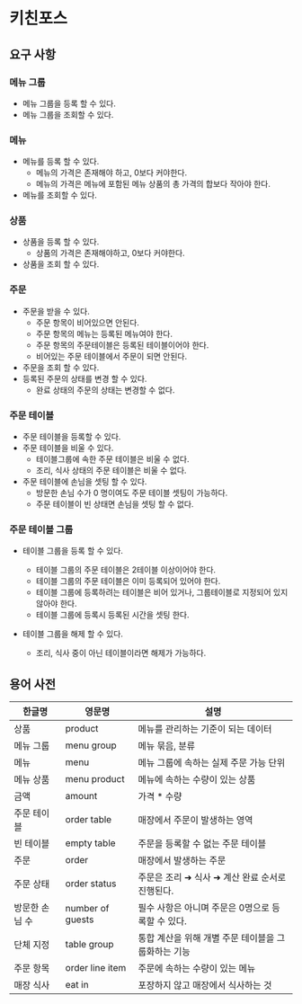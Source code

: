 # 키친포스

## 요구 사항

### 메뉴 그룹

- 메뉴 그룹을 등록 할 수 있다.
- 메뉴 그룹을 조회할 수 있다.

### 메뉴

- 메뉴를 등록 할 수 있다.
  - 메뉴의 가격은 존재해야 하고, 0보다 커야한다.
  - 메뉴의 가격은 메뉴에 포함된 메뉴 상품의 총 가격의 합보다 작아야 한다.
- 메뉴를 조회할 수 있다.

### 상품

- 상품을 등록 할 수 있다.
  - 상품의 가격은 존재해야하고, 0보다 커야한다.
- 상품을 조회 할 수 있다.

### 주문

- 주문을 받을 수 있다.
  - 주문 항목이 비어있으면 안된다.
  - 주문 항목의 메뉴는 등록된 메뉴여야 한다.
  - 주문 항목의 주문테이블은 등록된 테이블이어야 한다.
  - 비어있는 주문 테이블에서 주문이 되면 안된다.
- 주문을 조회 할 수 있다.
- 등록된 주문의 상태를 변경 할 수 있다.
  - 완료 상태의 주문의 상태는 변경할 수 없다.

### 주문 테이블

- 주문 테이블을 등록할 수 있다.
- 주문 테이블을 비울 수 있다.
  - 테이블그룹에 속한 주문 테이블은 비울 수 없다.
  - 조리, 식사 상태의 주문 테이블은 비울 수 없다.
- 주문 테이블에 손님을 셋팅 할 수 있다.
  - 방문한 손님 수가 0 명이여도 주문 테이블 셋팅이 가능하다.
  - 주문 테이블이 빈 상태면 손님을 셋팅 할 수 없다.

### 주문 테이블 그룹

- 테이블 그룹을 등록 할 수 있다.

  - 테이블 그룹의 주문 테이블은 2테이블 이상이어야 한다.
  - 테이블 그룹의 주문 테이블은 이미 등록되어 있어야 한다.
  - 테이블 그룹에 등록하려는 테이블은 비어 있거나, 그룹테이블로 지정되어 있지 않아야 한다.
  - 테이블 그룹에 등록시 등록된 시간을 셋팅 한다.

- 테이블 그룹을 해제 할 수 있다.

  - 조리, 식사 중이 아닌 테이블이라면 해제가 가능하다.

  

## 용어 사전

| 한글명 | 영문명 | 설명 |
| --- | --- | --- |
| 상품 | product | 메뉴를 관리하는 기준이 되는 데이터 |
| 메뉴 그룹 | menu group | 메뉴 묶음, 분류 |
| 메뉴 | menu | 메뉴 그룹에 속하는 실제 주문 가능 단위 |
| 메뉴 상품 | menu product | 메뉴에 속하는 수량이 있는 상품 |
| 금액 | amount | 가격 * 수량 |
| 주문 테이블 | order table | 매장에서 주문이 발생하는 영역 |
| 빈 테이블 | empty table | 주문을 등록할 수 없는 주문 테이블 |
| 주문 | order | 매장에서 발생하는 주문 |
| 주문 상태 | order status | 주문은 조리 ➜ 식사 ➜ 계산 완료 순서로 진행된다. |
| 방문한 손님 수 | number of guests | 필수 사항은 아니며 주문은 0명으로 등록할 수 있다. |
| 단체 지정 | table group | 통합 계산을 위해 개별 주문 테이블을 그룹화하는 기능 |
| 주문 항목 | order line item | 주문에 속하는 수량이 있는 메뉴 |
| 매장 식사 | eat in | 포장하지 않고 매장에서 식사하는 것 |




